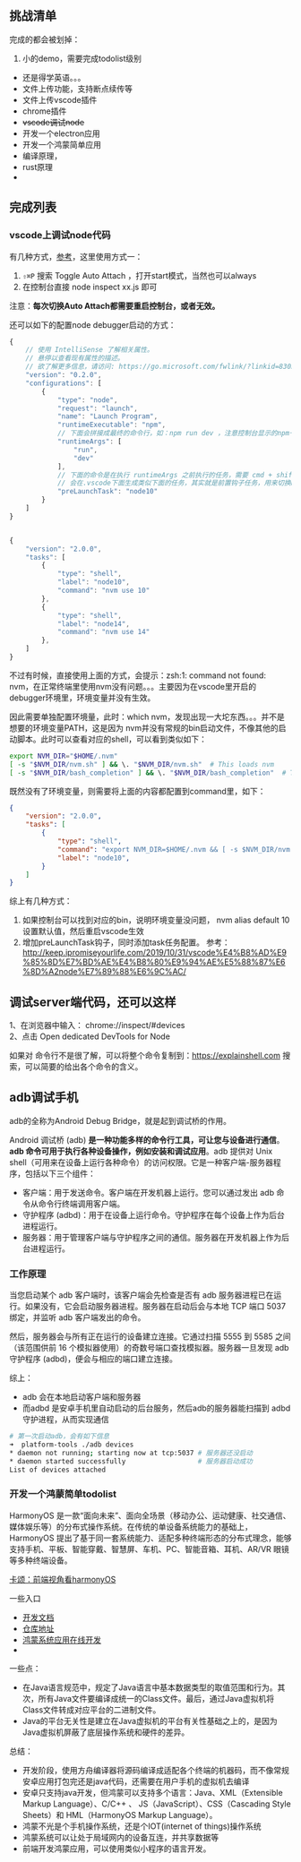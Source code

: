 ## 挑战清单

完成的都会被划掉：
1. 小的demo，需要完成todolist级别


- 还是得学英语。。。
- 文件上传功能，支持断点续传等
- 文件上传vscode插件
- chrome插件
- ~~vscode调试node~~
- 开发一个electron应用
- 开发一个鸿蒙简单应用
- 编译原理，
- rust原理
- 

## 完成列表

### vscode上调试node代码

有几种方式，[参考](https://code.visualstudio.com/docs/nodejs/nodejs-debugging#_auto-attach)，这里使用方式一：

1. `⇧⌘P` 搜索 Toggle Auto Attach ，打开start模式，当然也可以always
2. 在控制台直接 node inspect xx.js 即可

注意：**每次切换Auto Attach都需要重启控制台，或者无效。**

还可以如下的配置node debugger启动的方式：
```js
{
    // 使用 IntelliSense 了解相关属性。 
    // 悬停以查看现有属性的描述。
    // 欲了解更多信息，请访问: https://go.microsoft.com/fwlink/?linkid=830387
    "version": "0.2.0",
    "configurations": [
        {
            "type": "node",
            "request": "launch",
            "name": "Launch Program",
            "runtimeExecutable": "npm",
            // 下面会拼接成最终的命令行，如：npm run dev ，注意控制台显示的npm一般都是绝对定位，拼上环境变量上
            "runtimeArgs": [
                "run",
                "dev"
            ],
            // 下面的命令是在执行 runtimeArgs 之前执行的任务，需要 cmd + shift + p -》 tasks： 配置任务
            // 会在.vscode下面生成类似下面的任务，其实就是前置钩子任务，用来切换node版本，当然也可以nvm设置默认的node版本，然后重启编辑器才生效
            "preLaunchTask": "node10"
        }
    ]
}


{
	"version": "2.0.0",
	"tasks": [
		{
			"type": "shell",
			"label": "node10",
			"command": "nvm use 10"
		},
		{
			"type": "shell",
			"label": "node14",
			"command": "nvm use 14"
		},
	]
}
```

不过有时候，直接使用上面的方式，会提示：zsh:1: command not found: nvm，在正常终端里使用nvm没有问题。。。主要因为在vscode里开启的debugger环境里，环境变量并没有生效。

因此需要单独配置环境量，此时：which nvm，发现出现一大坨东西。。。并不是想要的环境变量PATH，这是因为 nvm并没有常规的bin启动文件，不像其他的启动脚本。此时可以查看对应的shell，可以看到类似如下：

```bash
export NVM_DIR="$HOME/.nvm"
[ -s "$NVM_DIR/nvm.sh" ] && \. "$NVM_DIR/nvm.sh"  # This loads nvm
[ -s "$NVM_DIR/bash_completion" ] && \. "$NVM_DIR/bash_completion"  # This loads nvm bash_completion 自动补全
```

既然没有了环境变量，则需要将上面的内容都配置到command里，如下：

```json
{
	"version": "2.0.0",
	"tasks": [
		{
			"type": "shell",
			"command": "export NVM_DIR=$HOME/.nvm && [ -s $NVM_DIR/nvm.sh ] && \\. $NVM_DIR/nvm.sh && nvm use 10",
			"label": "node10",
		}
	]
}
```
综上有几种方式：
1. 如果控制台可以找到对应的bin，说明环境变量没问题， nvm alias default 10 设置默认值，然后重启vscode生效
2. 增加preLaunchTask钩子，同时添加task任务配置。 参考：http://keep.ipromiseyourlife.com/2019/10/31/vscode%E4%B8%AD%E9%85%8D%E7%BD%AE%E4%B8%80%E9%94%AE%E5%88%87%E6%8D%A2node%E7%89%88%E6%9C%AC/

## 调试server端代码，还可以这样
1、在浏览器中输入： chrome://inspect/#devices  
2、点击 Open dedicated DevTools for Node

如果对 命令行不是很了解，可以将整个命令复制到：https://explainshell.com 搜索，可以简要的给出各个命令的含义。

## adb调试手机

adb的全称为Android Debug Bridge，就是起到调试桥的作用。

Android 调试桥 (adb) **是一种功能多样的命令行工具，可让您与设备进行通信**。**adb 命令可用于执行各种设备操作，例如安装和调试应用**。adb 提供对 Unix shell（可用来在设备上运行各种命令）的访问权限。它是一种客户端-服务器程序，包括以下三个组件：

- 客户端：用于发送命令。客户端在开发机器上运行。您可以通过发出 adb 命令从命令行终端调用客户端。
- 守护程序 (adbd)：用于在设备上运行命令。守护程序在每个设备上作为后台进程运行。
- 服务器：用于管理客户端与守护程序之间的通信。服务器在开发机器上作为后台进程运行。

### 工作原理

当您启动某个 adb 客户端时，该客户端会先检查是否有 adb 服务器进程已在运行。如果没有，它会启动服务器进程。服务器在启动后会与本地 TCP 端口 5037 绑定，并监听 adb 客户端发出的命令。

然后，服务器会与所有正在运行的设备建立连接。它通过扫描 5555 到 5585 之间（该范围供前 16 个模拟器使用）的奇数号端口查找模拟器。服务器一旦发现 adb 守护程序 (adbd)，便会与相应的端口建立连接。

综上：
- adb 会在本地启动客户端和服务器
- 而adbd 是安卓手机里自动启动的后台服务，然后adb的服务器能扫描到 adbd 守护进程，从而实现通信

```bash
# 第一次启动adb，会有如下信息
➜  platform-tools ./adb devices
* daemon not running; starting now at tcp:5037 # 服务器还没启动
* daemon started successfully				   # 服务器启动成功
List of devices attached
```

### 开发一个鸿蒙简单todolist

HarmonyOS 是一款“面向未来”、面向全场景（移动办公、运动健康、社交通信、媒体娱乐等）的分布式操作系统。在传统的单设备系统能力的基础上，HarmonyOS 提出了基于同一套系统能力、适配多种终端形态的分布式理念，能够支持手机、平板、智能穿戴、智慧屏、车机、PC、智能音箱、耳机、AR/VR 眼镜等多种终端设备。

[卡颂：前端视角看harmonyOS](https://mp.weixin.qq.com/s?__biz=MzkzMjIxNTcyMA==&mid=2247487356&idx=2&sn=85fa258366570498baebd5a74d7dab7e&chksm=c25e61bbf529e8ad893dc01a8a0ee705ed03739f1666f7785a057e392ad501c5c1c746153a4c&scene=132#wechat_redirect)

一些入口
- [开发文档](https://developer.harmonyos.com/cn/)
- [仓库地址](https://gitee.com/openharmony)
- [鸿蒙系统应用在线开发](https://playground.harmonyos.com/#/cn/onlineDemo)
- 

一些点：
- 在Java语言规范中，规定了Java语言中基本数据类型的取值范围和行为。其次，所有Java文件要编译成统一的Class文件。最后，通过Java虚拟机将Class文件转成对应平台的二进制文件。
- Java的平台无关性是建立在Java虚拟机的平台有关性基础之上的，是因为Java虚拟机屏蔽了底层操作系统和硬件的差异。

总结：
- 开发阶段，使用方舟编译器将源码编译成适配各个终端的机器码，而不像常规安卓应用打包完还是java代码，还需要在用户手机的虚拟机去编译
- 安卓只支持java开发，但鸿蒙可以支持多个语言：Java、XML（Extensible Markup Language）、C/C++ 、 JS（JavaScript）、CSS（Cascading Style Sheets）和 HML（HarmonyOS Markup Language）。
- 鸿蒙不光是个手机操作系统，还是个IOT(internet of things)操作系统
- 鸿蒙系统可以让处于局域网内的设备互连，并共享数据等
- 前端开发鸿蒙应用，可以使用类似小程序的语言开发。

